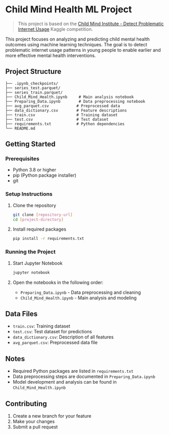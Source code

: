 # Child Mind Health ML Project

> This project is based on the [Child Mind Institute - Detect Problematic Internet Usage](https://www.kaggle.com/competitions/child-mind-institute-problematic-internet-use) Kaggle competition.

This project focuses on analyzing and predicting child mental health outcomes using machine learning techniques. The goal is to detect problematic internet usage patterns in young people to enable earlier and more effective mental health interventions.

## Project Structure

```
├── .ipynb_checkpoints/
├── series_test.parquet/
├── series_train.parquet/
├── Child_Mind_Health.ipynb     # Main analysis notebook
├── Preparing_Data.ipynb        # Data preprocessing notebook
├── avg_parquet.csv            # Preprocessed data
├── data_dictionary.csv        # Feature descriptions
├── train.csv                  # Training dataset
├── test.csv                   # Test dataset
├── requirements.txt           # Python dependencies
└── README.md
```

## Getting Started

### Prerequisites

- Python 3.8 or higher
- pip (Python package installer)
- git

### Setup Instructions

1. Clone the repository
   ```bash
   git clone [repository-url]
   cd [project-directory]
   ```

2. Install required packages
   ```bash
   pip install -r requirements.txt
   ```

### Running the Project

1. Start Jupyter Notebook
   ```bash
   jupyter notebook
   ```

2. Open the notebooks in the following order:
   - `Preparing_Data.ipynb` - Data preprocessing and cleaning
   - `Child_Mind_Health.ipynb` - Main analysis and modeling

## Data Files

- `train.csv`: Training dataset
- `test.csv`: Test dataset for predictions
- `data_dictionary.csv`: Description of all features
- `avg_parquet.csv`: Preprocessed data file

## Notes

- Required Python packages are listed in `requirements.txt`
- Data preprocessing steps are documented in `Preparing_Data.ipynb`
- Model development and analysis can be found in `Child_Mind_Health.ipynb`

## Contributing

1. Create a new branch for your feature
2. Make your changes
3. Submit a pull request